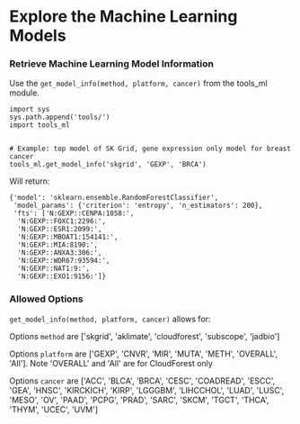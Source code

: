# Explore the Machine Learning Models

### Retrieve Machine Learning Model Information
Use the `get_model_info(method, platform, cancer)` from the tools_ml module.
```
import sys
sys.path.append('tools/')
import tools_ml


# Example: top model of SK Grid, gene expression only model for breast cancer
tools_ml.get_model_info('skgrid', 'GEXP', 'BRCA')
```

Will return:
```
{'model': 'sklearn.ensemble.RandomForestClassifier',
 'model_params': {'criterion': 'entropy', 'n_estimators': 200},
 'fts': ['N:GEXP::CENPA:1058:',
  'N:GEXP::FOXC1:2296:',
  'N:GEXP::ESR1:2099:',
  'N:GEXP::MBOAT1:154141:',
  'N:GEXP::MIA:8190:',
  'N:GEXP::ANXA3:306:',
  'N:GEXP::WDR67:93594:',
  'N:GEXP::NAT1:9:',
  'N:GEXP::EXO1:9156:']}
```

### Allowed Options
`get_model_info(method, platform, cancer)` allows for:

Options `method` are ['skgrid', 'aklimate', 'cloudforest', 'subscope', 'jadbio']

Options `platform` are ['GEXP', 'CNVR', 'MIR', 'MUTA', 'METH', 'OVERALL', 'All']. Note 'OVERALL' and 'All' are for CloudForest only

Options `cancer` are ['ACC', 'BLCA', 'BRCA', 'CESC', 'COADREAD', 'ESCC', 'GEA', 'HNSC', 'KIRCKICH', 'KIRP', 'LGGGBM', 'LIHCCHOL', 'LUAD', 'LUSC', 'MESO', 'OV', 'PAAD', 'PCPG', 'PRAD', 'SARC', 'SKCM', 'TGCT', 'THCA', 'THYM', 'UCEC', 'UVM']
